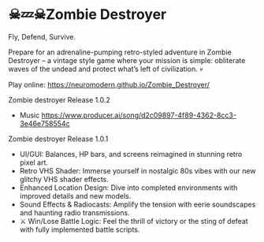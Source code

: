 # ☠💤☠Zombie Destroyer
Fly, Defend, Survive.

Prepare for an adrenaline-pumping retro-styled adventure in Zombie Destroyer – a vintage style game where your mission is simple: obliterate waves of the undead and protect what’s left of civilization. 💀 

Play online: <a href="https://neuromodern.github.io/Zombie_Destroyer/">https://neuromodern.github.io/Zombie_Destroyer/</a>
 
 Zombie destroyer Release 1.0.2 
-  Music https://www.producer.ai/song/d2c09897-4f89-4362-8cc3-3e46e758554c

 Zombie destroyer Release 1.0.1 
-  UI/GUI: Balances, HP bars, and screens reimagined in stunning retro pixel art.
-  Retro VHS Shader: Immerse yourself in nostalgic 80s vibes with our new glitchy VHS shader effects.
-  Enhanced Location Design: Dive into completed environments with improved details and new models.
-  Sound Effects & Radiocasts: Amplify the tension with eerie soundscapes and haunting radio transmissions.
- ⚔ Win/Lose Battle Logic: Feel the thrill of victory or the sting of defeat with fully implemented battle scripts.
